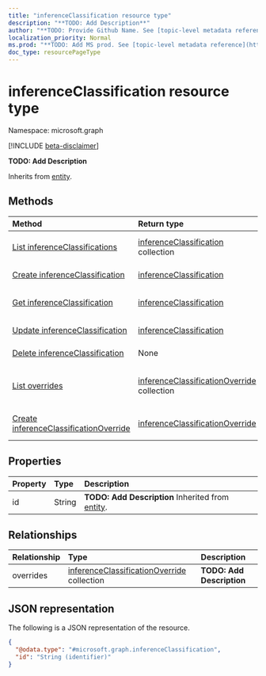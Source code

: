 ```yaml
---
title: "inferenceClassification resource type"
description: "**TODO: Add Description**"
author: "**TODO: Provide Github Name. See [topic-level metadata reference](https://msgo.azurewebsites.net/add/document/guidelines/metadata.html#topic-level-metadata)**"
localization_priority: Normal
ms.prod: "**TODO: Add MS prod. See [topic-level metadata reference](https://msgo.azurewebsites.net/add/document/guidelines/metadata.html#topic-level-metadata)**"
doc_type: resourcePageType
---
```


# inferenceClassification resource type

Namespace: microsoft.graph

[!INCLUDE [beta-disclaimer](../../includes/beta-disclaimer.md)]

**TODO: Add Description**


Inherits from [entity](../resources/entity.md).

## Methods
|Method|Return type|Description|
|:---|:---|:---|
|[List inferenceClassifications](../api/inferenceclassification-list.md)|[inferenceClassification](../resources/inferenceclassification.md) collection|Get a list of the [inferenceClassification](../resources/inferenceclassification.md) objects and their properties.|
|[Create inferenceClassification](../api/inferenceclassification-create.md)|[inferenceClassification](../resources/inferenceclassification.md)|Create a new [inferenceClassification](../resources/inferenceclassification.md) object.|
|[Get inferenceClassification](../api/inferenceclassification-get.md)|[inferenceClassification](../resources/inferenceclassification.md)|Read the properties and relationships of an [inferenceClassification](../resources/inferenceclassification.md) object.|
|[Update inferenceClassification](../api/inferenceclassification-update.md)|[inferenceClassification](../resources/inferenceclassification.md)|Update the properties of an [inferenceClassification](../resources/inferenceclassification.md) object.|
|[Delete inferenceClassification](../api/inferenceclassification-delete.md)|None|Deletes an [inferenceClassification](../resources/inferenceclassification.md) object.|
|[List overrides](../api/inferenceclassification-list-overrides.md)|[inferenceClassificationOverride](../resources/inferenceclassificationoverride.md) collection|Get the inferenceClassificationOverride resources from the overrides navigation property.|
|[Create inferenceClassificationOverride](../api/inferenceclassification-post-overrides.md)|[inferenceClassificationOverride](../resources/inferenceclassificationoverride.md)|Create a new inferenceClassificationOverride object.|

## Properties
|Property|Type|Description|
|:---|:---|:---|
|id|String|**TODO: Add Description** Inherited from [entity](../resources/entity.md).|

## Relationships
|Relationship|Type|Description|
|:---|:---|:---|
|overrides|[inferenceClassificationOverride](../resources/inferenceclassificationoverride.md) collection|**TODO: Add Description**|

## JSON representation
The following is a JSON representation of the resource.
<!-- {
  "blockType": "resource",
  "keyProperty": "id",
  "@odata.type": "microsoft.graph.inferenceClassification",
  "baseType": "microsoft.graph.entity",
  "openType": false
}
-->
``` json
{
  "@odata.type": "#microsoft.graph.inferenceClassification",
  "id": "String (identifier)"
}
```

